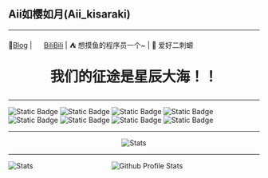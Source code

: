 <!--
 * @Author: Aii 如樱如月 morikawa@kimisui56.work
 * @Date: 2025-04-16 20:13:08
 * @LastEditors: Aii 如樱如月 morikawa@kimisui56.work
 * @LastEditTime: 2025-04-16 21:00:47
 * @FilePath: \Aiikisaraki\README.md
 * @Description: 这是默认设置,请设置`customMade`, 打开koroFileHeader查看配置 进行设置: https://github.com/OBKoro1/koro1FileHeader/wiki/%E9%85%8D%E7%BD%AE
-->

## Aii如樱如月(Aii_kisaraki)
___

:tada:[Blog](http://blog.kimisui56.work/) | <img src="https://i0.hdslb.com/bfs/static/jinkela/long/images/favicon.ico" style="width:16px" /> [BiliBili](https://space.bilibili.com/11421332) | :tent: 想摸鱼的程序员一个~ | :railway_car: 爱好二刺螈

<p align="center" style="font-size:28px"><strong>我们的征途是星辰大海！！</strong></p>

___
![Static Badge](https://img.shields.io/badge/Aiikisaraki-Ani-blue) ![Static Badge](https://img.shields.io/badge/Doc_Version-0.1-green) ![Static Badge](https://img.shields.io/badge/python-red) ![Static Badge](https://img.shields.io/badge/Golang-yellow) ![Static Badge](https://img.shields.io/badge/Java-pink) ![Static Badge](https://img.shields.io/badge/Linux-orange) ![Static Badge](https://img.shields.io/badge/Vscode-brown) ![Static Badge](https://img.shields.io/badge/PhotoShop-cyan)


___
<p align="center"><img src="https://github-widgetbox.vercel.app/api/profile?username=aiikisaraki&data=followers,repositories,stars,commits" alt="Stats" /></p>


___
<p align="center">
    <img src="https://github-contribution-stats.vercel.app/api/?username=aiikisaraki" align="left" alt="Stats" />
    <img alt="Github Profile Stats" src="https://github-readme-stats-rouge-ten-78.vercel.app/api?username=aiikisaraki">
</p>